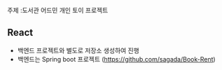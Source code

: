주제 :도서관 어드민 개인 토이 프로젝트

## React

- 백엔드 프로젝트와 별도로 저장소 생성하여 진행 
- 백엔드는 Spring boot 프로젝트 (https://github.com/sagada/Book-Rent)
